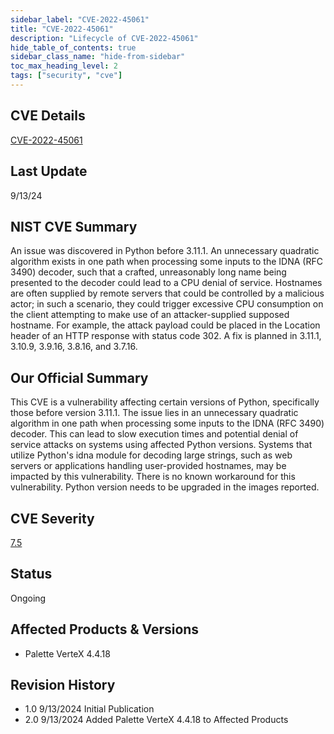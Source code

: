 ```yaml
---
sidebar_label: "CVE-2022-45061"
title: "CVE-2022-45061"
description: "Lifecycle of CVE-2022-45061"
hide_table_of_contents: true
sidebar_class_name: "hide-from-sidebar"
toc_max_heading_level: 2
tags: ["security", "cve"]
---
```


## CVE Details

[CVE-2022-45061](https://nvd.nist.gov/vuln/detail/CVE-2022-45061)

## Last Update

9/13/24

## NIST CVE Summary

An issue was discovered in Python before 3.11.1. An unnecessary quadratic algorithm exists in one path when processing
some inputs to the IDNA (RFC 3490) decoder, such that a crafted, unreasonably long name being presented to the decoder
could lead to a CPU denial of service. Hostnames are often supplied by remote servers that could be controlled by a
malicious actor; in such a scenario, they could trigger excessive CPU consumption on the client attempting to make use
of an attacker-supplied supposed hostname. For example, the attack payload could be placed in the Location header of an
HTTP response with status code 302. A fix is planned in 3.11.1, 3.10.9, 3.9.16, 3.8.16, and 3.7.16.

## Our Official Summary

This CVE is a vulnerability affecting certain versions of Python, specifically those before version 3.11.1. The issue
lies in an unnecessary quadratic algorithm in one path when processing some inputs to the IDNA (RFC 3490) decoder. This
can lead to slow execution times and potential denial of service attacks on systems using affected Python versions.
Systems that utilize Python's idna module for decoding large strings, such as web servers or applications handling
user-provided hostnames, may be impacted by this vulnerability. There is no known workaround for this vulnerability.
Python version needs to be upgraded in the images reported.

## CVE Severity

[7.5](https://nvd.nist.gov/vuln/detail/CVE-2022-45061)

## Status

Ongoing

## Affected Products & Versions

- Palette VerteX 4.4.18

## Revision History

- 1.0 9/13/2024 Initial Publication
- 2.0 9/13/2024 Added Palette VerteX 4.4.18 to Affected Products
